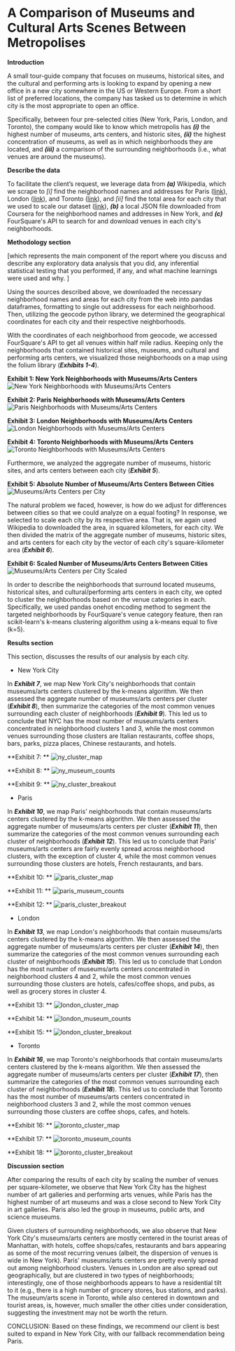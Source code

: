 # A Comparison of Museums and Cultural Arts Scenes Between Metropolises


**Introduction**

A small tour-guide company that focuses on museums, historical sites, and the cultural and performing arts is looking to expand by opening a new office in a new city somewhere in the US or Western Europe. From a short list of preferred locations, the company has tasked us to determine in which city is the most appropriate to open an office.

Specifically, between four pre-selected cities (New York, Paris, London, and Toronto), the company would like to know which metropolis has ***(i)*** the highest number of museums, arts centers, and historic sites, ***(ii)*** the highest concentration of museums, as well as in which neighborhoods they are located, and ***(iii)*** a comparison of the surrounding neighborhoods (i.e., what venues are around the museums).


**Describe the data**

To facilitate the client’s request, we leverage data from ***(a)*** Wikipedia, which we scrape to *[i]* find the neighborhood names and addresses for Paris ([link](https://en.wikipedia.org/wiki/Arrondissements_of_Paris)), London ([link](https://en.wikipedia.org/wiki/List_of_areas_of_London)), and Toronto ([link](https://en.wikipedia.org/wiki/List_of_postal_codes_of_Canada:_M)), and *[ii]* find the total area for each city that we used to scale our dataset ([link](https://en.wikipedia.org/wiki/List_of_largest_cities)), ***(b)*** a local JSON file downloaded from Coursera for the neighborhood names and addresses in New York, and ***(c)*** FourSquare's API to search for and download venues in each city's neighborhoods.


**Methodology section**

[which represents the main component of the report where you discuss and describe any exploratory data analysis that you did, any inferential statistical testing that you performed, if any, and what machine learnings were used and why.
]

Using the sources described above, we downloaded the necessary neighborhood names and areas for each city from the web into pandas dataframes, formatting to single out addressess for each neighborhood. Then, utilizing the geocode python library, we determined the geographical coordinates for each city and their respective neighborhoods. 

With the coordinates of each neighborhood from geocode, we accessed FourSquare's API to get all venues within half mile radius. Keeping only the neighborhoods that contained historical sites, museums, and cultural and performing arts centers, we visualized those neighborhoods on a map using the folium library (***Exhibits 1-4***).

**Exhibit 1: New York Neighborhoods with Museums/Arts Centers**
![New York Neighborhoods with Museums/Arts Centers](Images/nyc_hoods_museums.png)

**Exhibit 2: Paris Neighborhoods with Museums/Arts Centers**
![Paris Neighborhoods with Museums/Arts Centers](Images/paris_hoods_museums.png)

**Exhibit 3: London Neighborhoods with Museums/Arts Centers**
![London Neighborhoods with Museums/Arts Centers](Images/london_hoods_museums.png)

**Exhibit 4: Toronto Neighborhoods with Museums/Arts Centers**
![Toronto Neighborhoods with Museums/Arts Centers](Images/toronto_hoods_museums.png)

Furthermore, we analyzed the aggregate number of museums, historic sites, and arts centers between each city (***Exhibit 5***). 

**Exhibit 5: Absolute Number of Museums/Arts Centers Between Cities**
![Museums/Arts Centers per City](Images/unscaled_count.png)

The natural problem we faced, however, is how do we adjust for differences between cities so that we could analyze on a equal footing? In response, we selected to scale each city by its respective area. That is, we again used Wikipedia to downloaded the area, in squared kilometers, for each city. We then divided the matrix of the aggregate number of museums, historic sites, and arts centers for each city by the vector of each city's square-kilometer area (***Exhibit 6***).

**Exhibit 6: Scaled Number of Museums/Arts Centers Between Cities**
![Museums/Arts Centers per City Scaled](Images/scaled_count.png)

In order to describe the neighborhoods that surround located museums, historical sites, and cultural/performing arts centers in each city, we opted to cluster the neighborhoods based on the venue categories in each. Specifically, we used pandas onehot encoding method to segment the targeted neighborhoods by FourSquare's venue category feature, then ran scikit-learn's k-means clustering algorithm using a k-means equal to five (k=5).


**Results section**

This section, discusses the results of our analysis by each city. 


- New York City

In ***Exhibit 7***, we map New York City's neighborhoods that contain museums/arts centers clustered by the k-means algorithm. We then assessed the aggregate number of museums/arts centers per cluster (***Exhibit 8***), then summarize the categories of the most common venues surrounding each cluster of neighborhoods (***Exhibit 9***). This led us to conclude that NYC has the most number of museums/arts centers concentrated in neighborhood clusters 1 and 3, while the most common venues surrounding those clusters are Italian restaurants, coffee shops, bars, parks, pizza places, Chinese restaurants, and hotels.

**Exhibit 7: **
![ny_cluster_map](Images/ny_clustered_map.png)

**Exhibit 8: **
![ny_museum_counts](Images/ny_cluster_count.png)

**Exhibit 9: **
![ny_cluster_breakout](Images/ny_cluster_breakout.png)


- Paris

In ***Exhibit 10***, we map Paris' neighborhoods that contain museums/arts centers clustered by the k-means algorithm. We then assessed the aggregate number of museums/arts centers per cluster (***Exhibit 11***), then summarize the categories of the most common venues surrounding each cluster of neighborhoods (***Exhibit 12***). This led us to conclude that Paris' museums/arts centers are fairly evenly spread across neighborhood clusters, with the exception of cluster 4, while the most common venues surrounding those clusters are hotels, French restaurants, and bars.

**Exhibit 10: **
![paris_cluster_map](Images/paris_clustered_map.png)

**Exhibit 11: **
![paris_museum_counts](Images/paris_cluster_count.png)

**Exhibit 12: **
![paris_cluster_breakout](Images/paris_cluster_breakout.png)


- London

In ***Exhibit 13***, we map London's neighborhoods that contain museums/arts centers clustered by the k-means algorithm. We then assessed the aggregate number of museums/arts centers per cluster (***Exhibit 14***), then summarize the categories of the most common venues surrounding each cluster of neighborhoods (***Exhibit 15***). This led us to conclude that London has the most number of museums/arts centers concentrated in neighborhood clusters 4 and 2, while the most common venues surrounding those clusters are hotels, cafes/coffee shops, and pubs, as well as grocery stores in cluster 4.

**Exhibit 13: **
![london_cluster_map](Images/london_clustered_map.png)

**Exhibit 14: **
![london_museum_counts](Images/london_cluster_count.png)

**Exhibit 15: **
![london_cluster_breakout](Images/london_cluster_breakout.png)


- Toronto

In ***Exhibit 16***, we map Toronto's neighborhoods that contain museums/arts centers clustered by the k-means algorithm. We then assessed the aggregate number of museums/arts centers per cluster (***Exhibit 17***), then summarize the categories of the most common venues surrounding each cluster of neighborhoods (***Exhibit 18***). This led us to conclude that Toronto has the most number of museums/arts centers concentrated in neighborhood clusters 3 and 2, while the most common venues surrounding those clusters are coffee shops, cafes, and hotels.

**Exhibit 16: **
![toronto_cluster_map](Images/toronto_clustered_map.png)

**Exhibit 17: **
![toronto_museum_counts](Images/toronto_cluster_count.png)

**Exhibit 18: **
![toronto_cluster_breakout](Images/toronto_cluster_breakout.png)



**Discussion section**

After comparing the results of each city by scaling the number of venues per square-kilometer, we observe that New York City has the highest number of art galleries and performing arts venues, while Paris has the highest number of art museums and was a close second to New York City in art galleries. Paris also led the group in museums, public arts, and science museums.

Given clusters of surrounding neighborhoods, we also observe that New York City's museums/arts centers are mostly centered in the tourist areas of Manhattan, with hotels, coffee shops/cafes, restaurants and bars appearing as some of the most recurring venues (albeit, the dispersion of venues is wide in New York). Paris' museums/arts centers are pretty evenly spread out among neighborhood clusters. Venues in London are also spread out geographically, but are clustered in two types of neighborhoods; interestingly, one of those neighborhoods appears to have a residential tilt to it (e.g., there is a high number of grocery stores, bus stations, and parks). The museum/arts scene in Toronto, while also centered in downtown and tourist areas, is, however, much smaller the other cities under consideration, suggesting the investment may not be worth the return. 

CONCLUSION: Based on these findings, we recommend our client is best suited to expand in New York City, with our fallback recommendation being Paris.


